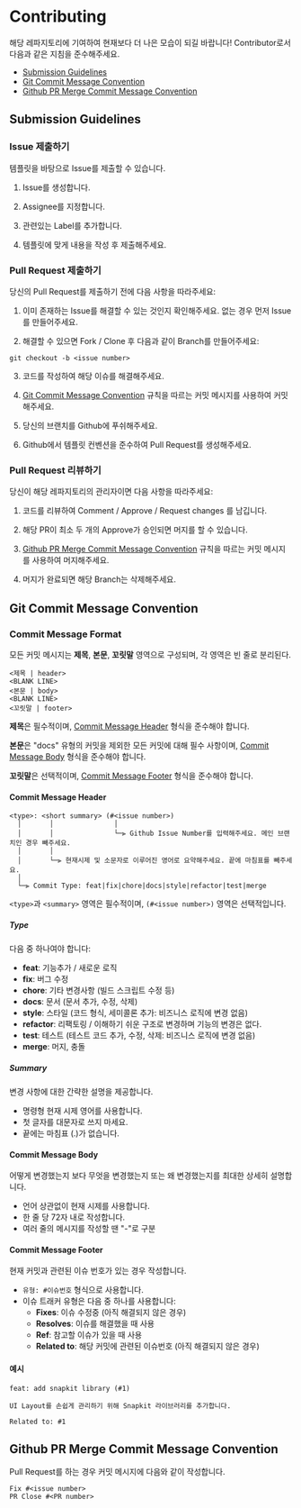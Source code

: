 # Contributing

해당 레파지토리에 기여하여 현재보다 더 나은 모습이 되길 바랍니다! Contributor로서 다음과 같은 지침을 준수해주세요.

 - [Submission Guidelines](#submit)
 - [Git Commit Message Convention](#commit)
 - [Github PR Merge Commit Message Convention](#merge-commit)

## <a name="submit"></a> Submission Guidelines

### Issue 제출하기

템플릿을 바탕으로 Issue를 제출할 수 있습니다.

1. Issue를 생성합니다.

2. Assignee를 지정합니다.

3. 관련있는 Label를 추가합니다.

4. 템플릿에 맞게 내용을 작성 후 제출해주세요.

### Pull Request 제출하기

당신의 Pull Request를 제출하기 전에 다음 사항을 따라주세요:

1. 이미 존재하는 Issue를 해결할 수 있는 것인지 확인해주세요. 없는 경우 먼저 Issue를 만들어주세요.

2. 해결할 수 있으면 Fork / Clone 후 다음과 같이 Branch를 만들어주세요:

  ```shell
  git checkout -b <issue number>
  ```

3. 코드를 작성하여 해당 이슈를 해결해주세요.

4. [Git Commit Message Convention](#commit) 규칙을 따르는 커밋 메시지를 사용하여 커밋해주세요.

5. 당신의 브랜치를 Github에 푸쉬해주세요.

6. Github에서 템플릿 컨벤션을 준수하여 Pull Request를 생성해주세요.

### Pull Request 리뷰하기

당신이 해당 레파지토리의 관리자이면 다음 사항을 따라주세요:

1. 코드를 리뷰하여 Comment / Approve / Request changes 를 남깁니다.

2. 해당 PR이 최소 두 개의 Approve가 승인되면 머지를 할 수 있습니다.

3. [Github PR Merge Commit Message Convention](#merge-commit) 규칙을 따르는 커밋 메시지를 사용하여 머지해주세요.

4. 머지가 완료되면 해당 Branch는 삭제해주세요.


## <a name="commit"></a> Git Commit Message Convention

### Commit Message Format

모든 커밋 메시지는 **제목**, **본문**, **꼬릿말** 영역으로 구성되며, 각 영역은 빈 줄로 분리된다.

```
<제목 | header>
<BLANK LINE>
<본문 | body>
<BLANK LINE>
<꼬릿말 | footer>
```

**제목**은 필수적이며, [Commit Message Header](#commit-header) 형식을 준수해야 합니다.

**본문**은 "docs" 유형의 커밋을 제외한 모든 커밋에 대해 필수 사항이며, [Commit Message Body](#commit-body) 형식을 준수해야 합니다.

**꼬릿말**은 선택적이며, [Commit Message Footer](#commit-footer) 형식을 준수해야 합니다.

#### <a name="commit-header"></a>Commit Message Header
```
<type>: <short summary> (#<issue number>)
  │       │               │
  │       │               └─⫸ Github Issue Number를 입력해주세요. 메인 브랜치인 경우 빼주세요.
  │       │
  │       └─⫸ 현재시제 및 소문자로 이루어진 영어로 요약해주세요. 끝에 마침표를 빼주세요.
  │
  └─⫸ Commit Type: feat|fix|chore|docs|style|refactor|test|merge
```

`<type>`과 `<summary>` 영역은 필수적이며, `(#<issue number>)` 영역은 선택적입니다.

##### Type
다음 중 하나여야 합니다:

* **feat**: 기능추가 / 새로운 로직
* **fix**: 버그 수정
* **chore**: 기타 변경사항 (빌드 스크립트 수정 등)
* **docs**: 문서 (문서 추가, 수정, 삭제)
* **style**: 스타일 (코드 형식, 세미콜론 추가: 비즈니스 로직에 변경 없음)
* **refactor**: 리팩토링 / 이해하기 쉬운 구조로 변경하며 기능의 변경은 없다.
* **test**: 테스트 (테스트 코드 추가, 수정, 삭제: 비즈니스 로직에 변경 없음)
* **merge**:  머지, 충돌

##### Summary

변경 사항에 대한 간략한 설명을 제공합니다.

* 명령형 현재 시제 영어를 사용합니다.
* 첫 글자를 대문자로 쓰지 마세요.
* 끝에는 마침표 (.)가 없습니다.

#### <a name="commit-body"></a>Commit Message Body

어떻게 변경했는지 보다 무엇을 변경했는지 또는 왜 변경했는지를 최대한 상세히 설명합니다.

* 언어 상관없이 현재 시제를 사용합니다.
* 한 줄 당 72자 내로 작성합니다.
* 여러 줄의 메시지를 작성할 땐 "-"로 구분

#### <a name="commit-footer"></a>Commit Message Footer

현재 커밋과 관련된 이슈 번호가 있는 경우 작성합니다.

* `유형: #이슈번호` 형식으로 사용합니다.
* 이슈 트래커 유형은 다음 중 하나를 사용합니다:
    * **Fixes**: 이슈 수정중 (아직 해결되지 않은 경우)
    * **Resolves**: 이슈를 해결했을 때 사용
    * **Ref**: 참고할 이슈가 있을 때 사용
    * **Related to**: 해당 커밋에 관련된 이슈번호 (아직 해결되지 않은 경우)

#### 예시

```
feat: add snapkit library (#1)

UI Layout를 손쉽게 관리하기 위해 Snapkit 라이브러리를 추가합니다.

Related to: #1
```

## <a name="merge-commit"></a> Github PR Merge Commit Message Convention

Pull Request를 하는 경우 커밋 메시지에 다음와 같이 작성합니다.

```
Fix #<issue number>
PR Close #<PR number>
```




